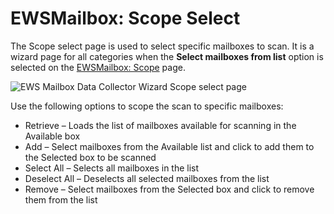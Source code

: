 # EWSMailbox: Scope Select

The Scope select page is used to select specific mailboxes to scan. It is a wizard page for all categories when the __Select mailboxes from list__ option is selected on the [EWSMailbox: Scope](/docs/accessanalyzer/accessanalyzer/enterpriseauditor/admin/datacollector/ewsmailbox/scope.md#EWSMailbox-Scope) page.

![EWS Mailbox Data Collector Wizard Scope select page](/img/product_docs/accessanalyzer/accessanalyzer/enterpriseauditor/admin/datacollector/ewsmailbox/scopeselect.png)

Use the following options to scope the scan to specific mailboxes:

- Retrieve – Loads the list of mailboxes available for scanning in the Available box
- Add – Select mailboxes from the Available list and click to add them to the Selected box to be scanned
- Select All – Selects all mailboxes in the list
- Deselect All – Deselects all selected mailboxes from the list
- Remove – Select mailboxes from the Selected box and click to remove them from the list
